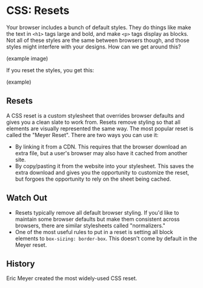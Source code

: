 # CSS: Resets

Your browser includes a bunch of default styles. They do things like make the text in `<h1>` tags large and bold, and make `<p>` tags display as blocks. Not all of these styles are the same between browsers though, and those styles might interfere with your designs. How can we get around this?

(example image)

If you reset the styles, you get this:

(example)

## Resets

A CSS reset is a custom stylesheet that overrides browser defaults and gives you a clean slate to work from. Resets remove styling so that all elements are visually represented the same way. The most popular reset is called the "Meyer Reset". There are two ways you can use it:

* By linking it from a CDN. This requires that the browser download an extra file, but a user's browser may also have it cached from another site.
* By copy/pasting it from the website into your stylesheet. This saves the extra download and gives you the opportunity to customize the reset, but forgoes the opportunity to rely on the sheet being cached.

## Watch Out

* Resets typically remove all default browser styling. If you'd like to maintain some browser defaults but make them consistent across browsers, there are similar stylesheets called "normalizers."
* One of the most useful rules to put in a reset is setting all block elements to `box-sizing: border-box`. This doesn't come by default in the Meyer reset.

## History

Eric Meyer created the most widely-used CSS reset.
